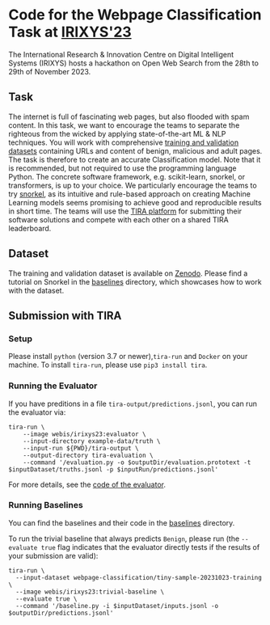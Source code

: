 # Code for the Webpage Classification Task at [IRIXYS'23](https://irixys.uni-passau.de/workshops-summer-schools/)

The International Research & Innovation Centre on Digital Intelligent Systems (IRIXYS) hosts a hackathon on Open Web Search from the 28th to 29th of November 2023.

## Task

The internet is full of fascinating web pages, but also flooded with spam content. In this task, we want to encourage the teams to separate the righteous from the wicked by applying state-of-the-art ML & NLP techniques. You will work with comprehensive [training and validation datasets](https://doi.org/10.5281/zenodo.10118828) containing URLs and content of benign, malicious and adult pages. The task is therefore to create an accurate Classification model. Note that it is recommended, but not required to use the programming language Python. The concrete software framework, e.g. scikit-learn, snorkel, or transformers, is up to your choice. We particularly encourage the teams to try [snorkel](https://www.snorkel.org/), as its intuitive and rule-based approach on creating Machine Learning models seems promising to achieve good and reproducible results in short time. The teams will use the [TIRA platform](https://github.com/tira-io/tira) for submitting their software solutions and compete with each other on a shared TIRA leaderboard.

## Dataset

The training and validation dataset is available on [Zenodo](https://doi.org/10.5281/zenodo.10118828). Please find a tutorial on Snorkel in the [baselines](baselines) directory, which showcases how to work with the dataset.

## Submission with TIRA

### Setup

Please install `python` (version 3.7 or newer),`tira-run` and `Docker` on your machine.
To install `tira-run`, please use `pip3 install tira`.

### Running the Evaluator

If you have preditions in a file `tira-output/predictions.jsonl`, you can run the evaluator via:

```
tira-run \
	--image webis/irixys23:evaluator \
	--input-directory example-data/truth \
	--input-run ${PWD}/tira-output \
	--output-directory tira-evaluation \
	--command '/evaluation.py -o $outputDir/evaluation.prototext -t $inputDataset/truths.jsonl -p $inputRun/predictions.jsonl'
```

For more details, see the [code of the evaluator](evaluation).

### Running Baselines

You can find the baselines and their code in the [baselines](baselines) directory.

To run the trivial baseline that always predicts `Benign`, please run (the `--evaluate true` flag indicates that the evaluator directly tests if the results of your submission are valid):

```
tira-run \
  --input-dataset webpage-classification/tiny-sample-20231023-training \
  --image webis/irixys23:trivial-baseline \
  --evaluate true \
  --command '/baseline.py -i $inputDataset/inputs.jsonl -o $outputDir/predictions.jsonl'
```
